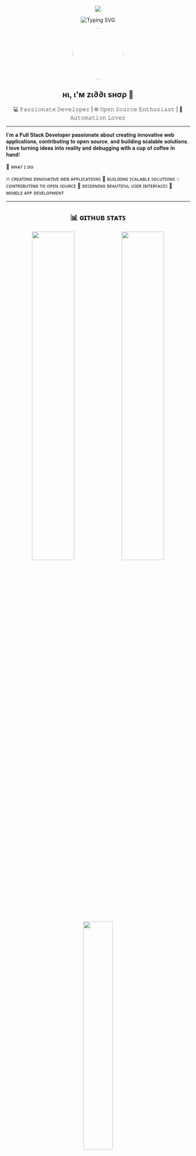<p align="center">
  <img src="https://capsule-render.vercel.app/api?type=waving&color=FF6B00&height=220&section=header" />
</p>

<p align="center">
  <img src="https://readme-typing-svg.demolab.com?font=Fira+Code&size=28&pause=1000&color=F75000&width=600&lines=Hey+There!+I'm+ziddi+shop;Full-Stack+Developer+%F0%9F%92%BB;Open+Source+Contributor+%F0%9F%A4%93;Tech+Explorer+%F0%9F%8C%8D" alt="Typing SVG" />
</p>

<p align="center">
  <img src="https://telegra.ph/file/94e50ac8822f5172f06ff.jpg" width="140px" height="140px" style="border-radius:50%;" />
</p>

<h2 align="center">нι, ι'м zι∂∂ι ѕнσρ 👋 </h2>

<p align="center">
  💻 𝙿𝚊𝚜𝚜𝚒𝚘𝚗𝚊𝚝𝚎 𝙳𝚎𝚟𝚎𝚕𝚘𝚙𝚎𝚛 | 🌐 𝙾𝚙𝚎𝚗 𝚂𝚘𝚞𝚛𝚌𝚎 𝙴𝚗𝚝𝚑𝚞𝚜𝚒𝚊𝚜𝚝 | 🚀 𝙰𝚞𝚝𝚘𝚖𝚊𝚝𝚒𝚘𝚗 𝙻𝚘𝚟𝚎𝚛
</p>

---


 𝐈'𝐦 𝐚 𝐅𝐮𝐥𝐥 𝐒𝐭𝐚𝐜𝐤 𝐃𝐞𝐯𝐞𝐥𝐨𝐩𝐞𝐫 𝐩𝐚𝐬𝐬𝐢𝐨𝐧𝐚𝐭𝐞 𝐚𝐛𝐨𝐮𝐭 𝐜𝐫𝐞𝐚𝐭𝐢𝐧𝐠 𝐢𝐧𝐧𝐨𝐯𝐚𝐭𝐢𝐯𝐞 𝐰𝐞𝐛 𝐚𝐩𝐩𝐥𝐢𝐜𝐚𝐭𝐢𝐨𝐧𝐬, 𝐜𝐨𝐧𝐭𝐫𝐢𝐛𝐮𝐭𝐢𝐧𝐠 𝐭𝐨 𝐨𝐩𝐞𝐧 𝐬𝐨𝐮𝐫𝐜𝐞, 𝐚𝐧𝐝 𝐛𝐮𝐢𝐥𝐝𝐢𝐧𝐠 𝐬𝐜𝐚𝐥𝐚𝐛𝐥𝐞 𝐬𝐨𝐥𝐮𝐭𝐢𝐨𝐧𝐬. 𝐈 𝐥𝐨𝐯𝐞 𝐭𝐮𝐫𝐧𝐢𝐧𝐠 𝐢𝐝𝐞𝐚𝐬 𝐢𝐧𝐭𝐨 𝐫𝐞𝐚𝐥𝐢𝐭𝐲 𝐚𝐧𝐝 𝐝𝐞𝐛𝐮𝐠𝐠𝐢𝐧𝐠 𝐰𝐢𝐭𝐡 𝐚 𝐜𝐮𝐩 𝐨𝐟 𝐜𝐨𝐟𝐟𝐞𝐞 𝐢𝐧 𝐡𝐚𝐧𝐝!


🎯 ᴡʜᴀᴛ ɪ ᴅᴏ

🔥 ᴄʀᴇᴀᴛɪɴɢ ɪɴɴᴏᴠᴀᴛɪᴠᴇ ᴡᴇʙ ᴀᴘᴘʟɪᴄᴀᴛɪᴏɴꜱ
🚀 ʙᴜɪʟᴅɪɴɢ ꜱᴄᴀʟᴀʙʟᴇ ꜱᴏʟᴜᴛɪᴏɴꜱ
💡 ᴄᴏɴᴛʀɪʙᴜᴛɪɴɢ ᴛᴏ ᴏᴘᴇɴ ꜱᴏᴜʀᴄᴇ
🎨 ᴅᴇꜱɪɢɴɪɴɢ ʙᴇᴀᴜᴛɪꜰᴜʟ ᴜꜱᴇʀ ɪɴᴛᴇʀꜰᴀᴄᴇꜱ
📱 ᴍᴏʙɪʟᴇ ᴀᴘᴘ ᴅᴇᴠᴇʟᴏᴘᴍᴇɴᴛ


---

<h2 align="center">📊 ɢɪᴛʜᴜʙ ꜱᴛᴀᴛꜱ</h2>

<p align="center">
  <img src="https://github-readme-stats.vercel.app/api?username=ziddi-shop&show_icons=true&theme=radical&border_radius=20" width="48%" />
  <img src="https://github-readme-streak-stats.herokuapp.com/?user=ziddi-shop&theme=radical&border_radius=20" width="48%" />
</p>

<p align="center">
  <img src="https://github-readme-stats.vercel.app/api/top-langs/?username=ziddi-shop&layout=compact&theme=radical&hide_border=true" width="40%" />
</p>

---

<h2 align="center">🤝 𝐒𝐮𝐩𝐩𝐨𝐫𝐭 𝐌𝐞</h2>

<p align="center">
  <a href="https://t.me/nobi_shops" target="_blank">
    <img src="https://img.shields.io/badge/Support-Telegram-0088cc?style=for-the-badge&logo=telegram&logoColor=white" />
  </a>
  <a href="https://github.com/ziddi-shop" target="_blank">
    <img src="https://img.shields.io/badge/Follow-GitHub-black?style=for-the-badge&logo=github&logoColor=white" />
  </a>
  <a href="https://gitlab.com/ziddi-shop" target="_blank">
    <img src="https://img.shields.io/badge/GitLab-Visit-orange?style=for-the-badge&logo=gitlab&logoColor=white" />
  </a>
</p>

---

<h2 align="center">🛠️𝐓𝐞𝐜𝐡 𝐒𝐭𝐚𝐜𝐤 & 𝐓𝐨𝐨𝐥𝐬</h2>

<p align="center">
  <img src="https://skillicons.dev/icons?i=python,js,ts,html,css,react,nodejs,git,linux,bash,mysql,docker" />
</p>

---

<h2 align="center">📫¢σηтα¢т мє</h2>

<p align="center">
  <a href="mailto:shehzadakingziddi@gmail.com">
    <img src="https://img.shields.io/badge/Email-shehzadakingziddi@gmail.com-D14836?style=for-the-badge&logo=gmail&logoColor=white" />
  </a>
  <a href="https://t.me/nobi_shops">
    <img src="https://img.shields.io/badge/Telegram-Contact-2CA5E0?style=for-the-badge&logo=telegram&logoColor=white" />
  </a>
</p>

---

<p align="center">
  <img src="https://capsule-render.vercel.app/api?type=waving&color=F75000&height=120&section=footer"/>
</p>
